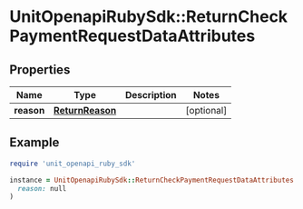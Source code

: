 # UnitOpenapiRubySdk::ReturnCheckPaymentRequestDataAttributes

## Properties

| Name | Type | Description | Notes |
| ---- | ---- | ----------- | ----- |
| **reason** | [**ReturnReason**](ReturnReason.md) |  | [optional] |

## Example

```ruby
require 'unit_openapi_ruby_sdk'

instance = UnitOpenapiRubySdk::ReturnCheckPaymentRequestDataAttributes.new(
  reason: null
)
```

